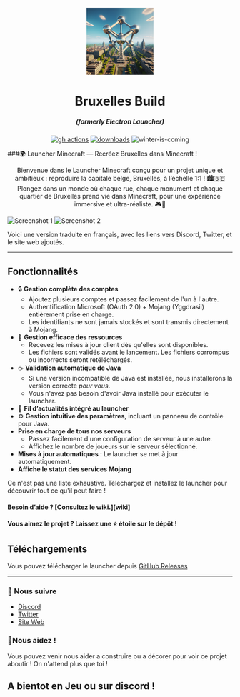 <p align="center"><img src="./app/assets/images/SealCircle.png" width="150px" height="150px" alt="aventium softworks"></p>

<h1 align="center">Bruxelles Build</h1>

<em><h5 align="center">(formerly Electron Launcher)</h5></em>

[<p align="center"><img src="https://img.shields.io/github/actions/workflow/status/dscalzi/HeliosLauncher/build.yml?branch=master&style=for-the-badge" alt="gh actions">](https://github.com/dscalzi/HeliosLauncher/actions) [<img src="https://img.shields.io/github/downloads/dscalzi/HeliosLauncher/total.svg?style=for-the-badge" alt="downloads">](https://github.com/dscalzi/HeliosLauncher/releases) <img src="https://forthebadge.com/images/badges/winter-is-coming.svg"  height="28px" alt="winter-is-coming"></p>

###🌍 Launcher Minecraft — Recréez Bruxelles dans Minecraft !

<p align="center">Bienvenue dans le Launcher Minecraft conçu pour un projet unique et ambitieux : reproduire la capitale belge, Bruxelles, à l’échelle 1:1 ! 🏙️🇧🇪 Plongez dans un monde où chaque rue, chaque monument et chaque quartier de Bruxelles prend vie dans Minecraft, pour une expérience immersive et ultra-réaliste. 🎮🌆</p>

![Screenshot 1](https://github.com/NoryNinin/BruxellesLauncher/blob/master/app/assets/images/Capture%20d'%C3%A9cran%202024-11-05%20094447.png?raw=true)
![Screenshot 2](https://github.com/NoryNinin/BruxellesLauncher/blob/master/app/assets/images/Capture%20d'%C3%A9cran%202024-11-05%20094512.png?raw=true)

Voici une version traduite en français, avec les liens vers Discord, Twitter, et le site web ajoutés.

---

## Fonctionnalités

* 🔒 **Gestion complète des comptes**
  * Ajoutez plusieurs comptes et passez facilement de l'un à l'autre.
  * Authentification Microsoft (OAuth 2.0) + Mojang (Yggdrasil) entièrement prise en charge.
  * Les identifiants ne sont jamais stockés et sont transmis directement à Mojang.
* 📂 **Gestion efficace des ressources**
  * Recevez les mises à jour client dès qu'elles sont disponibles.
  * Les fichiers sont validés avant le lancement. Les fichiers corrompus ou incorrects seront retéléchargés.
* ☕ **Validation automatique de Java**
  * Si une version incompatible de Java est installée, nous installerons la version correcte *pour vous*.
  * Vous n'avez pas besoin d'avoir Java installé pour exécuter le launcher.
* 📰 **Fil d’actualités intégré au launcher**
* ⚙️ **Gestion intuitive des paramètres**, incluant un panneau de contrôle pour Java.
* **Prise en charge de tous nos serveurs**
  * Passez facilement d'une configuration de serveur à une autre.
  * Affichez le nombre de joueurs sur le serveur sélectionné.
* **Mises à jour automatiques** : Le launcher se met à jour automatiquement.
* **Affiche le statut des services Mojang**

Ce n'est pas une liste exhaustive. Téléchargez et installez le launcher pour découvrir tout ce qu'il peut faire !

#### Besoin d’aide ? [Consultez le wiki.][wiki]

#### Vous aimez le projet ? Laissez une ⭐ étoile sur le dépôt !

## Téléchargements

Vous pouvez télécharger le launcher depuis [GitHub Releases](https://github.com/NoryNinin/BruxellesLauncher)

---

### 📱 Nous suivre

* [Discord](https://discord.gg/sGvknfGKMk)
* [Twitter](https://x.com/BuildBruxelles)
* [Site Web](https://rebuildbruxelle.free.nf)

### 📍Nous aidez !

Vous pouvez venir nous aider a construire ou a décorer pour voir ce projet aboutir !
On n'attend plus que toi !

## A bientot en Jeu ou sur discord !
